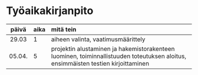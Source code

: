 # Työaikakirjanpito

| päivä | aika | mitä tein  |
| :----:|:-----| :-----|
| 29.03 | 1    | aiheen valinta, vaatimusmäärittely |
| 05.04.| 5    | projektin alustaminen ja hakemistorakenteen luominen, toiminnallistuuden toteutuksen aloitus, ensimmäisten testien kirjoittaminen|
